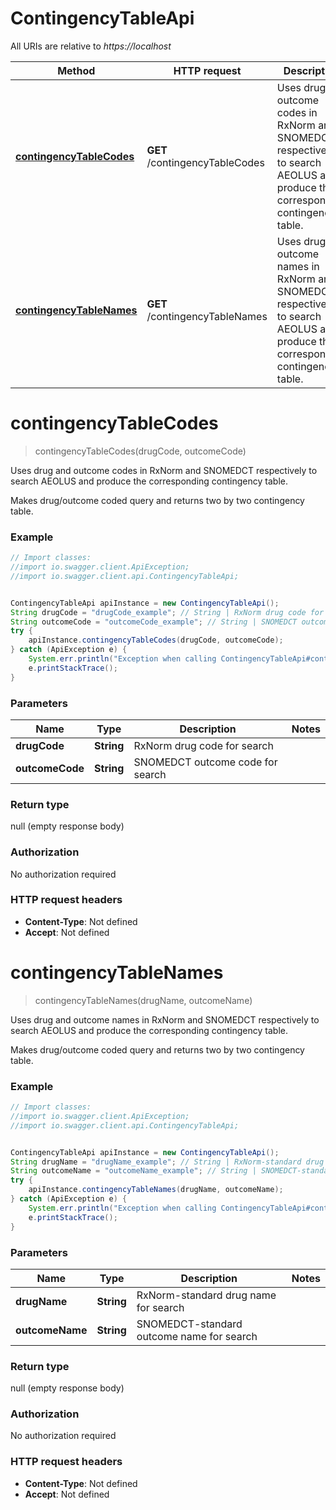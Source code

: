 # ContingencyTableApi

All URIs are relative to *https://localhost*

Method | HTTP request | Description
------------- | ------------- | -------------
[**contingencyTableCodes**](ContingencyTableApi.md#contingencyTableCodes) | **GET** /contingencyTableCodes | Uses drug and outcome codes in RxNorm and SNOMEDCT respectively to search AEOLUS and produce the corresponding contingency table.
[**contingencyTableNames**](ContingencyTableApi.md#contingencyTableNames) | **GET** /contingencyTableNames | Uses drug and outcome names in RxNorm and SNOMEDCT respectively to search AEOLUS and produce the corresponding contingency table.


<a name="contingencyTableCodes"></a>
# **contingencyTableCodes**
> contingencyTableCodes(drugCode, outcomeCode)

Uses drug and outcome codes in RxNorm and SNOMEDCT respectively to search AEOLUS and produce the corresponding contingency table.

Makes drug/outcome coded query and returns two by two contingency table.

### Example
```java
// Import classes:
//import io.swagger.client.ApiException;
//import io.swagger.client.api.ContingencyTableApi;


ContingencyTableApi apiInstance = new ContingencyTableApi();
String drugCode = "drugCode_example"; // String | RxNorm drug code for search
String outcomeCode = "outcomeCode_example"; // String | SNOMEDCT outcome code for search
try {
    apiInstance.contingencyTableCodes(drugCode, outcomeCode);
} catch (ApiException e) {
    System.err.println("Exception when calling ContingencyTableApi#contingencyTableCodes");
    e.printStackTrace();
}
```

### Parameters

Name | Type | Description  | Notes
------------- | ------------- | ------------- | -------------
 **drugCode** | **String**| RxNorm drug code for search |
 **outcomeCode** | **String**| SNOMEDCT outcome code for search |

### Return type

null (empty response body)

### Authorization

No authorization required

### HTTP request headers

 - **Content-Type**: Not defined
 - **Accept**: Not defined

<a name="contingencyTableNames"></a>
# **contingencyTableNames**
> contingencyTableNames(drugName, outcomeName)

Uses drug and outcome names in RxNorm and SNOMEDCT respectively to search AEOLUS and produce the corresponding contingency table.

Makes drug/outcome coded query and returns two by two contingency table.

### Example
```java
// Import classes:
//import io.swagger.client.ApiException;
//import io.swagger.client.api.ContingencyTableApi;


ContingencyTableApi apiInstance = new ContingencyTableApi();
String drugName = "drugName_example"; // String | RxNorm-standard drug name for search
String outcomeName = "outcomeName_example"; // String | SNOMEDCT-standard outcome name for search
try {
    apiInstance.contingencyTableNames(drugName, outcomeName);
} catch (ApiException e) {
    System.err.println("Exception when calling ContingencyTableApi#contingencyTableNames");
    e.printStackTrace();
}
```

### Parameters

Name | Type | Description  | Notes
------------- | ------------- | ------------- | -------------
 **drugName** | **String**| RxNorm-standard drug name for search |
 **outcomeName** | **String**| SNOMEDCT-standard outcome name for search |

### Return type

null (empty response body)

### Authorization

No authorization required

### HTTP request headers

 - **Content-Type**: Not defined
 - **Accept**: Not defined

